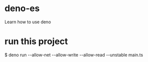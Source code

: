 # deno-es

Learn how to use deno

# run this project

\$ deno run --allow-net --allow-write --allow-read --unstable main.ts
